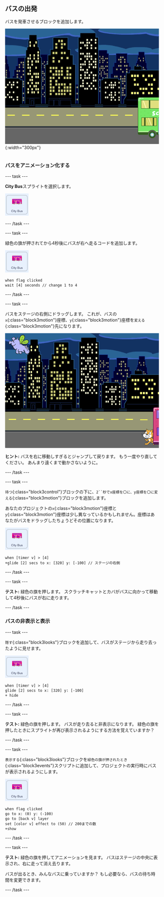 ## バスの出発

<div style="display: flex; flex-wrap: wrap">
<div style="flex-basis: 200px; flex-grow: 1; margin-right: 15px;">
バスを発車させるブロックを追加します。
</div>
<div>

![バスが右に移動したことを示すステージ。](images/bus-leaving.png){:width="300px"}

</div>
</div>

### バスをアニメーション化する

--- task ---

**City Bus**スプライトを選択します。

![シティバスのスプライト。](images/bus-sprite.png)

--- /task ---

--- task ---

緑色の旗が押されてから4秒後にバスが右へ走るコードを追加します。

![シティバスのスプライト。](images/bus-sprite.png)

```blocks3
when flag clicked 
wait [4] seconds // change 1 to 4
```

--- /task ---

--- task ---

バスをステージの右側にドラッグします。 これが、バスの`x`{:class="block3motion"}座標、`y`{:class="block3motion"}座標を`変える`{:class="block3motion"}先になります。

![](images/bus-right.png)

**ヒント:** バスを右に移動しすぎるとジャンプして戻ります。 もう一度やり直してください。 あんまり遠くまで動かさないように。

--- /task ---

--- task ---

`待つ`{:class="block3control"}ブロックの下に、`2``秒でx座標を〇に、y座標を〇に変える`{:class="block3motion"}ブロックを追加します。

あなたのプロジェクトの`x`{:class="block3motion"}座標と`y`{:class="block3motion"}座標は少し異なっているかもしれません。座標はあなたがバスをドラッグしたちょうどその位置になります。

![シティバスのスプライト。](images/bus-sprite.png)

```blocks3
when [timer v] > [4] 
+glide [2] secs to x: [320] y: [-100] // ステージの右側
```

--- /task ---

--- task ---

**テスト:** 緑色の旗を押します。 スクラッチキャットとカバがバスに向かって移動して4秒後にバスが右に走ります。

--- /task ---

### バスの非表示と表示

--- task ---

`隠す`{:class="block3looks"}ブロックを追加して、バスがステージから走り去ったように見せます。

![シティバスのスプライト。](images/bus-sprite.png)

```blocks3
when [timer v] > [4] 
glide [2] secs to x: [320] y: [-100]
+ hide
```
--- /task ---

--- task ---

**テスト:** 緑色の旗を押します。 バスが走り去ると非表示になります。 緑色の旗を押したときにスプライトが再び表示されるようにする方法を覚えていますか？

--- /task ---

--- task ---

`表示する`{:class="block3looks"}ブロックを`緑色の旗が押されたとき`{:class="block3events"}スクリプトに追加して、プロジェクトの実行時にバスが表示されるようにします。

![シティバスのスプライト。](images/bus-sprite.png)

```blocks3
when flag clicked
go to x: (0) y: (-100)
go to [back v] layer
set [color v] effect to (50) // 200までの数
+show
```

--- /task ---

--- task ---

**テスト:** 緑色の旗を押してアニメーションを見ます。 バスはステージの中央に表示され、右に走って消え去ります。

バスが出るとき、みんなバスに乗っていますか？ もし必要なら、バスの待ち時間を変更できます。

--- /task ---

